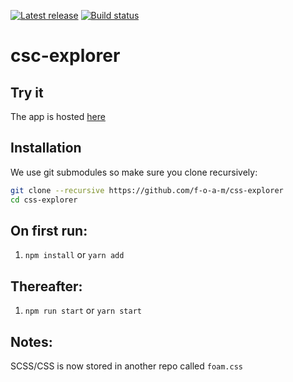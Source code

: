 [![Latest release](http://img.shields.io/github/release/f-o-a-m/csc-explorer.svg?branch=master)](https://github.com/f-o-a-m/csc-explorer/releases)
[![Build status](https://travis-ci.org/f-o-a-m/csc-explorer.svg?&branch=master)](https://travis-ci.org/f-o-a-m/csc-explorer?branch=master)

# csc-explorer

## Try it

The app is hosted [here](https://f-o-a-m.github.io/csc-explorer/)

## Installation

We use git submodules so make sure you clone recursively:

```bash
git clone --recursive https://github.com/f-o-a-m/css-explorer
cd css-explorer
```

## On first run:
1. `npm install` or `yarn add`

## Thereafter:
1. `npm run start` or `yarn start`

## Notes:
SCSS/CSS is now stored in another repo called `foam.css`

